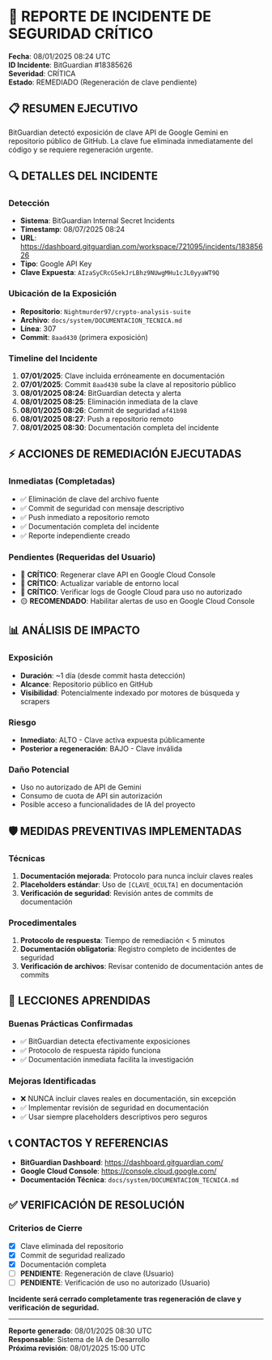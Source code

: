 # 🚨 REPORTE DE INCIDENTE DE SEGURIDAD CRÍTICO
**Fecha**: 08/01/2025 08:24 UTC  
**ID Incidente**: BitGuardian #18385626  
**Severidad**: CRÍTICA  
**Estado**: REMEDIADO (Regeneración de clave pendiente)

## 📋 RESUMEN EJECUTIVO

BitGuardian detectó exposición de clave API de Google Gemini en repositorio público de GitHub. La clave fue eliminada inmediatamente del código y se requiere regeneración urgente.

## 🔍 DETALLES DEL INCIDENTE

### Detección
- **Sistema**: BitGuardian Internal Secret Incidents
- **Timestamp**: 08/07/2025 08:24
- **URL**: https://dashboard.gitguardian.com/workspace/721095/incidents/18385626
- **Tipo**: Google API Key
- **Clave Expuesta**: `AIzaSyCRcG5ekJrLBhz9NUwgMHu1cJL0yyaWT9Q`

### Ubicación de la Exposición
- **Repositorio**: `Nightmurder97/crypto-analysis-suite`
- **Archivo**: `docs/system/DOCUMENTACION_TECNICA.md`
- **Línea**: 307
- **Commit**: `8aad430` (primera exposición)

### Timeline del Incidente
1. **07/01/2025**: Clave incluida erróneamente en documentación
2. **07/01/2025**: Commit `8aad430` sube la clave al repositorio público
3. **08/01/2025 08:24**: BitGuardian detecta y alerta
4. **08/01/2025 08:25**: Eliminación inmediata de la clave
5. **08/01/2025 08:26**: Commit de seguridad `af41b98`
6. **08/01/2025 08:27**: Push a repositorio remoto
7. **08/01/2025 08:30**: Documentación completa del incidente

## ⚡ ACCIONES DE REMEDIACIÓN EJECUTADAS

### Inmediatas (Completadas)
- ✅ Eliminación de clave del archivo fuente
- ✅ Commit de seguridad con mensaje descriptivo
- ✅ Push inmediato a repositorio remoto
- ✅ Documentación completa del incidente
- ✅ Reporte independiente creado

### Pendientes (Requeridas del Usuario)
- 🔴 **CRÍTICO**: Regenerar clave API en Google Cloud Console
- 🔴 **CRÍTICO**: Actualizar variable de entorno local
- 🔴 **CRÍTICO**: Verificar logs de Google Cloud para uso no autorizado
- 🟡 **RECOMENDADO**: Habilitar alertas de uso en Google Cloud Console

## 📊 ANÁLISIS DE IMPACTO

### Exposición
- **Duración**: ~1 día (desde commit hasta detección)
- **Alcance**: Repositorio público en GitHub
- **Visibilidad**: Potencialmente indexado por motores de búsqueda y scrapers

### Riesgo
- **Inmediato**: ALTO - Clave activa expuesta públicamente
- **Posterior a regeneración**: BAJO - Clave inválida

### Daño Potencial
- Uso no autorizado de API de Gemini
- Consumo de cuota de API sin autorización
- Posible acceso a funcionalidades de IA del proyecto

## 🛡️ MEDIDAS PREVENTIVAS IMPLEMENTADAS

### Técnicas
1. **Documentación mejorada**: Protocolo para nunca incluir claves reales
2. **Placeholders estándar**: Uso de `[CLAVE_OCULTA]` en documentación
3. **Verificación de seguridad**: Revisión antes de commits de documentación

### Procedimentales
1. **Protocolo de respuesta**: Tiempo de remediación < 5 minutos
2. **Documentación obligatoria**: Registro completo de incidentes de seguridad
3. **Verificación de archivos**: Revisar contenido de documentación antes de commits

## 🎯 LECCIONES APRENDIDAS

### Buenas Prácticas Confirmadas
- ✅ BitGuardian detecta efectivamente exposiciones
- ✅ Protocolo de respuesta rápido funciona
- ✅ Documentación inmediata facilita la investigación

### Mejoras Identificadas
- ❌ NUNCA incluir claves reales en documentación, sin excepción
- ✅ Implementar revisión de seguridad en documentación
- ✅ Usar siempre placeholders descriptivos pero seguros

## 📞 CONTACTOS Y REFERENCIAS

- **BitGuardian Dashboard**: https://dashboard.gitguardian.com/
- **Google Cloud Console**: https://console.cloud.google.com/
- **Documentación Técnica**: `docs/system/DOCUMENTACION_TECNICA.md`

## ✅ VERIFICACIÓN DE RESOLUCIÓN

### Criterios de Cierre
- [x] Clave eliminada del repositorio
- [x] Commit de seguridad realizado
- [x] Documentación completa
- [ ] **PENDIENTE**: Regeneración de clave (Usuario)
- [ ] **PENDIENTE**: Verificación de uso no autorizado (Usuario)

**Incidente será cerrado completamente tras regeneración de clave y verificación de seguridad.**

---
**Reporte generado**: 08/01/2025 08:30 UTC  
**Responsable**: Sistema de IA de Desarrollo  
**Próxima revisión**: 08/01/2025 15:00 UTC 